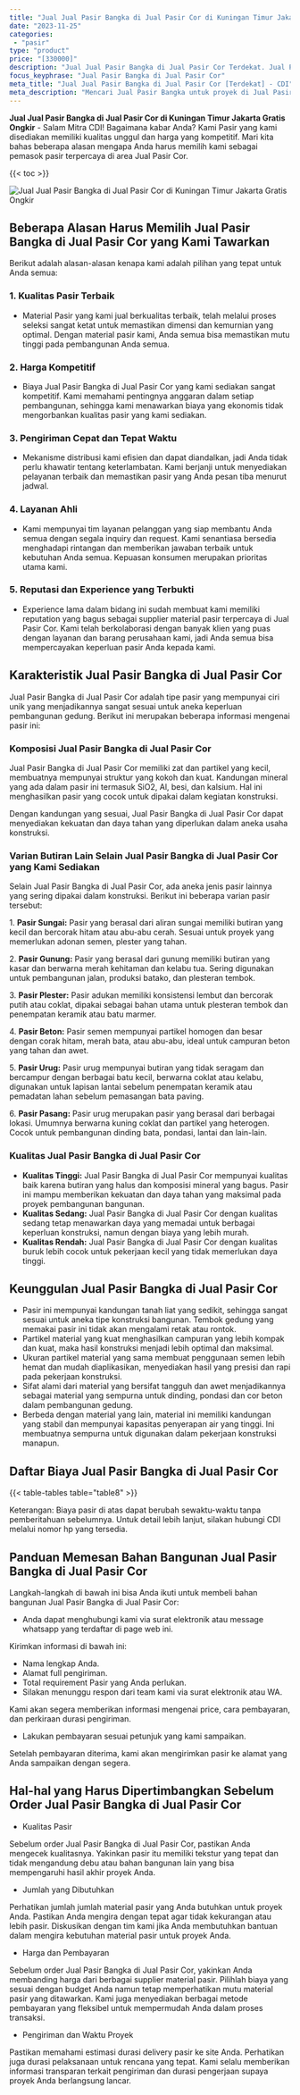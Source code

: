```yaml
---
title: "Jual Jual Pasir Bangka di Jual Pasir Cor di Kuningan Timur Jakarta Gratis Ongkir"
date: "2023-11-25"
categories:
 - "pasir"
type: "product"
price: "[330000]"
description: "Jual Jual Pasir Bangka di Jual Pasir Cor Terdekat. Jual Pasir Bangka ini sering digunakan dalam proyek konstruksi sebagai bahan campuran yang berkualitas dan halus. Silakan hubungi kami untuk informasi lebih lanjut."
focus_keyphrase: "Jual Pasir Bangka di Jual Pasir Cor"
meta_title: "Jual Jual Pasir Bangka di Jual Pasir Cor [Terdekat] - CDI"
meta_description: "Mencari Jual Pasir Bangka untuk proyek di Jual Pasir Cor? Kami menawarkan Jual Pasir Bangka berkualitas untuk material adukan. Segera dapatkan penawaran terbaik."
---
```


**Jual Jual Pasir Bangka di Jual Pasir Cor di Kuningan Timur Jakarta Gratis Ongkir** - Salam Mitra CDI! Bagaimana kabar Anda? Kami Pasir yang kami disediakan memiliki kualitas unggul dan harga yang kompetitif. Mari kita bahas beberapa alasan mengapa Anda harus memilih kami sebagai pemasok pasir terpercaya di area Jual Pasir Cor.

{{< toc >}}

![Jual Jual Pasir Bangka di Jual Pasir Cor di Kuningan Timur Jakarta Gratis Ongkir](/images/pasir/pasir-bangunan-42.jpg)

## Beberapa Alasan Harus Memilih Jual Pasir Bangka di Jual Pasir Cor yang Kami Tawarkan

Berikut adalah alasan-alasan kenapa kami adalah pilihan yang tepat untuk Anda semua:

### 1. Kualitas Pasir Terbaik

*   Material Pasir yang kami jual berkualitas terbaik, telah melalui proses seleksi sangat ketat untuk memastikan dimensi dan kemurnian yang optimal. Dengan material pasir kami, Anda semua bisa memastikan mutu tinggi pada pembangunan Anda semua.

### 2. Harga Kompetitif

*   Biaya Jual Pasir Bangka di Jual Pasir Cor yang kami sediakan sangat kompetitif. Kami memahami pentingnya anggaran dalam setiap pembangunan, sehingga kami menawarkan biaya yang ekonomis tidak mengorbankan kualitas pasir yang kami sediakan.

### 3. Pengiriman Cepat dan Tepat Waktu

*   Mekanisme distribusi kami efisien dan dapat diandalkan, jadi Anda tidak perlu khawatir tentang keterlambatan. Kami berjanji untuk menyediakan pelayanan terbaik dan memastikan pasir yang Anda pesan tiba menurut jadwal.

### 4. Layanan Ahli

*   Kami mempunyai tim layanan pelanggan yang siap membantu Anda semua dengan segala inquiry dan request. Kami senantiasa bersedia menghadapi rintangan dan memberikan jawaban terbaik untuk kebutuhan Anda semua. Kepuasan konsumen merupakan prioritas utama kami.

### 5. Reputasi dan Experience yang Terbukti

*   Experience lama dalam bidang ini sudah membuat kami memiliki reputation yang bagus sebagai supplier material pasir terpercaya di Jual Pasir Cor. Kami telah berkolaborasi dengan banyak klien yang puas dengan layanan dan barang perusahaan kami, jadi Anda semua bisa mempercayakan keperluan pasir Anda kepada kami.

## Karakteristik Jual Pasir Bangka di Jual Pasir Cor

Jual Pasir Bangka di Jual Pasir Cor adalah tipe pasir yang mempunyai ciri unik yang menjadikannya sangat sesuai untuk aneka keperluan pembangunan gedung. Berikut ini merupakan beberapa informasi mengenai pasir ini:

### Komposisi Jual Pasir Bangka di Jual Pasir Cor

Jual Pasir Bangka di Jual Pasir Cor memiliki zat dan partikel yang kecil, membuatnya mempunyai struktur yang kokoh dan kuat. Kandungan mineral yang ada dalam pasir ini termasuk SiO2, Al, besi, dan kalsium. Hal ini menghasilkan pasir yang cocok untuk dipakai dalam kegiatan konstruksi.

Dengan kandungan yang sesuai, Jual Pasir Bangka di Jual Pasir Cor dapat menyediakan kekuatan dan daya tahan yang diperlukan dalam aneka usaha konstruksi.

### Varian Butiran Lain Selain Jual Pasir Bangka di Jual Pasir Cor yang Kami Sediakan

Selain Jual Pasir Bangka di Jual Pasir Cor, ada aneka jenis pasir lainnya yang sering dipakai dalam konstruksi. Berikut ini beberapa varian pasir tersebut:

1\.  **Pasir Sungai:** Pasir yang berasal dari aliran sungai memiliki butiran yang kecil dan bercorak hitam atau abu-abu cerah. Sesuai untuk proyek yang memerlukan adonan semen, plester yang tahan.

2\.  **Pasir Gunung:** Pasir yang berasal dari gunung memiliki butiran yang kasar dan berwarna merah kehitaman dan kelabu tua. Sering digunakan untuk pembangunan jalan, produksi batako, dan plesteran tembok.

3\.  **Pasir Plester:** Pasir adukan memiliki konsistensi lembut dan bercorak putih atau coklat, dipakai sebagai bahan utama untuk plesteran tembok dan penempatan keramik atau batu marmer.

4\.  **Pasir Beton:** Pasir semen mempunyai partikel homogen dan besar dengan corak hitam, merah bata, atau abu-abu, ideal untuk campuran beton yang tahan dan awet.

5\.  **Pasir Urug:** Pasir urug mempunyai butiran yang tidak seragam dan bercampur dengan berbagai batu kecil, berwarna coklat atau kelabu, digunakan untuk lapisan lantai sebelum penempatan keramik atau pemadatan lahan sebelum pemasangan bata paving.

6\.  **Pasir Pasang:** Pasir urug merupakan pasir yang berasal dari berbagai lokasi. Umumnya berwarna kuning coklat dan partikel yang heterogen. Cocok untuk pembangunan dinding bata, pondasi, lantai dan lain-lain.

### Kualitas Jual Pasir Bangka di Jual Pasir Cor

*   **Kualitas Tinggi:** Jual Pasir Bangka di Jual Pasir Cor mempunyai kualitas baik karena butiran yang halus dan komposisi mineral yang bagus. Pasir ini mampu memberikan kekuatan dan daya tahan yang maksimal pada proyek pembangunan bangunan.
*   **Kualitas Sedang:** Jual Pasir Bangka di Jual Pasir Cor dengan kualitas sedang tetap menawarkan daya yang memadai untuk berbagai keperluan konstruksi, namun dengan biaya yang lebih murah.
*   **Kualitas Rendah:** Jual Pasir Bangka di Jual Pasir Cor dengan kualitas buruk lebih cocok untuk pekerjaan kecil yang tidak memerlukan daya tinggi.

## Keunggulan Jual Pasir Bangka di Jual Pasir Cor

*   Pasir ini mempunyai kandungan tanah liat yang sedikit, sehingga sangat sesuai untuk aneka tipe konstruksi bangunan. Tembok gedung yang memakai pasir ini tidak akan mengalami retak atau rontok.
*   Partikel material yang kuat menghasilkan campuran yang lebih kompak dan kuat, maka hasil konstruksi menjadi lebih optimal dan maksimal.
*   Ukuran partikel material yang sama membuat penggunaan semen lebih hemat dan mudah diaplikasikan, menyediakan hasil yang presisi dan rapi pada pekerjaan konstruksi.
*   Sifat alami dari material yang bersifat tangguh dan awet menjadikannya sebagai material yang sempurna untuk dinding, pondasi dan cor beton dalam pembangunan gedung.
*   Berbeda dengan material yang lain, material ini memiliki kandungan yang stabil dan mempunyai kapasitas penyerapan air yang tinggi. Ini membuatnya sempurna untuk digunakan dalam pekerjaan konstruksi manapun.

## Daftar Biaya Jual Pasir Bangka di Jual Pasir Cor

{{< table-tables table="table8" >}}

Keterangan: Biaya pasir di atas dapat berubah sewaktu-waktu tanpa pemberitahuan sebelumnya. Untuk detail lebih lanjut, silakan hubungi CDI melalui nomor hp yang tersedia.

## Panduan Memesan Bahan Bangunan Jual Pasir Bangka di Jual Pasir Cor

Langkah-langkah di bawah ini bisa Anda ikuti untuk membeli bahan bangunan Jual Pasir Bangka di Jual Pasir Cor:

*   Anda dapat menghubungi kami via surat elektronik atau message whatsapp yang terdaftar di page web ini.

Kirimkan informasi di bawah ini:

*   Nama lengkap Anda.
*   Alamat full pengiriman.
*   Total requirement Pasir yang Anda perlukan.
*   Silakan menunggu respon dari team kami via surat elektronik atau WA.

Kami akan segera memberikan informasi mengenai price, cara pembayaran, dan perkiraan durasi pengiriman.
*   Lakukan pembayaran sesuai petunjuk yang kami sampaikan.

Setelah pembayaran diterima, kami akan mengirimkan pasir ke alamat yang Anda sampaikan dengan segera.

## Hal-hal yang Harus Dipertimbangkan Sebelum Order Jual Pasir Bangka di Jual Pasir Cor

*   Kualitas Pasir

Sebelum order Jual Pasir Bangka di Jual Pasir Cor, pastikan Anda mengecek kualitasnya. Yakinkan pasir itu memiliki tekstur yang tepat dan tidak mengandung debu atau bahan bangunan lain yang bisa mempengaruhi hasil akhir proyek Anda.
*   Jumlah yang Dibutuhkan

Perhatikan jumlah jumlah material pasir yang Anda butuhkan untuk proyek Anda. Pastikan Anda mengira dengan tepat agar tidak kekurangan atau lebih pasir. Diskusikan dengan tim kami jika Anda membutuhkan bantuan dalam mengira kebutuhan material pasir untuk proyek Anda.
*   Harga dan Pembayaran

Sebelum order Jual Pasir Bangka di Jual Pasir Cor, yakinkan Anda membanding harga dari berbagai supplier material pasir. Pilihlah biaya yang sesuai dengan budget Anda namun tetap memperhatikan mutu material pasir yang ditawarkan. Kami juga menyediakan berbagai metode pembayaran yang fleksibel untuk mempermudah Anda dalam proses transaksi.
*   Pengiriman dan Waktu Proyek

Pastikan memahami estimasi durasi delivery pasir ke site Anda. Perhatikan juga durasi pelaksanaan untuk rencana yang tepat. Kami selalu memberikan informasi transparan terkait pengiriman dan durasi pengerjaan supaya proyek Anda berlangsung lancar.